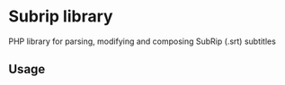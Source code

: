 # Subrip library
PHP library for parsing, modifying and composing SubRip (.srt) subtitles

## Usage
